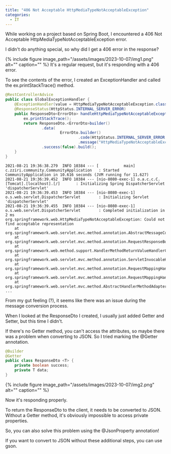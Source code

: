 ```yaml
---
title: "406 Not Acceptable HttpMediaTypeNotAcceptableException"
categories:
  - IT
---
```


While working on a project based on Spring Boot, I encountered a 406 Not Acceptable HttpMediaTypeNotAcceptableException error.

I didn't do anything special, so why did I get a 406 error in the response?

{% include figure image_path="/assets/images/2023-10-07/img1.png" alt="" caption="" %}
It's a regular request, but it's responding with a 406 error.

To see the contents of the error, I created an ExceptionHandler and called the ex.printStackTrace() method.

```java
@RestControllerAdvice
public class GlobalExceptionHandler {
    @ExceptionHandler(value = HttpMediaTypeNotAcceptableException.class)
    @ResponseStatus(HttpStatus.INTERNAL_SERVER_ERROR)
    public ResponseDto<ErrorDto> handleHttpMediaTypeNotAcceptableException(HttpMediaTypeNotAcceptableException ex) {
        ex.printStackTrace();
        return ResponseDto.<ErrorDto>builder()
                .data(
                        ErrorDto.builder()
                                .code(HttpStatus.INTERNAL_SERVER_ERROR.value())
                                .message("HttpMediaTypeNotAcceptableException").build())
                .success(false).build();
    }
}
```

```shell
2021-08-21 19:36:38.279  INFO 10384 --- [           main] c.zziri.community.CommunityApplication   : Started CommunityApplication in 10.616 seconds (JVM running for 11.627)
2021-08-21 19:36:39.452  INFO 10384 --- [nio-8080-exec-1] o.a.c.c.C.[Tomcat].[localhost].[/]       : Initializing Spring DispatcherServlet 'dispatcherServlet'
2021-08-21 19:36:39.453  INFO 10384 --- [nio-8080-exec-1] o.s.web.servlet.DispatcherServlet        : Initializing Servlet 'dispatcherServlet'
2021-08-21 19:36:39.455  INFO 10384 --- [nio-8080-exec-1] o.s.web.servlet.DispatcherServlet        : Completed initialization in 2 ms
org.springframework.web.HttpMediaTypeNotAcceptableException: Could not find acceptable representation
	at org.springframework.web.servlet.mvc.method.annotation.AbstractMessageConverterMethodProcessor.writeWithMessageConverters(AbstractMessageConverterMethodProcessor.java:315)
	at org.springframework.web.servlet.mvc.method.annotation.RequestResponseBodyMethodProcessor.handleReturnValue(RequestResponseBodyMethodProcessor.java:183)
	at org.springframework.web.method.support.HandlerMethodReturnValueHandlerComposite.handleReturnValue(HandlerMethodReturnValueHandlerComposite.java:78)
	at org.springframework.web.servlet.mvc.method.annotation.ServletInvocableHandlerMethod.invokeAndHandle(ServletInvocableHandlerMethod.java:124)
	at org.springframework.web.servlet.mvc.method.annotation.RequestMappingHandlerAdapter.invokeHandlerMethod(RequestMappingHandlerAdapter.java:895)
	at org.springframework.web.servlet.mvc.method.annotation.RequestMappingHandlerAdapter.handleInternal(RequestMappingHandlerAdapter.java:808)
	at org.springframework.web.servlet.mvc.method.AbstractHandlerMethodAdapter.handle(AbstractHandlerMethodAdapter.java:87)
...
```

From my gut feeling (?), it seems like there was an issue during the message conversion process.

When I looked at the ResponseDto I created, I usually just added Getter and Setter, but this time I didn't.

If there's no Getter method, you can't access the attributes, so maybe there was a problem when converting to JSON. So I tried marking the @Getter annotation.

```java
@Builder
@Getter
public class ResponseDto <T> {
    private boolean success;
    private T data;
}
```

{% include figure image_path="/assets/images/2023-10-07/img2.png" alt="" caption="" %}

Now it's responding properly.

To return the ResponseDto to the client, it needs to be converted to JSON. Without a Getter method, it's obviously impossible to access private properties.

So, you can also solve this problem using the @JsonProperty annotation!

If you want to convert to JSON without these additional steps, you can use gson.